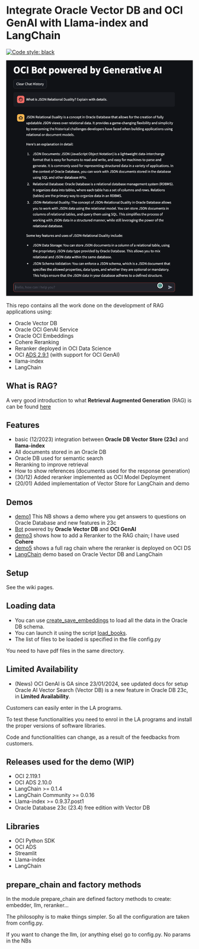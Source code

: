 # Integrate Oracle Vector DB and OCI GenAI with Llama-index and LangChain
[![Code style: black](https://img.shields.io/badge/code%20style-black-000000.svg)](https://github.com/psf/black)

![screenshot](./screenshot.png)

This repo contains all the work done on the development of RAG applications using:
* Oracle Vector DB
* Oracle OCI GenAI Service
* Oracle OCI Embeddings
* Cohere Reranking
* Reranker deployed in OCI Data Science
* OCI [ADS 2.9.1](https://accelerated-data-science.readthedocs.io/en/latest/user_guide/large_language_model/langchain_models.html) (with support for OCI GenAI)
* llama-index
* LangChain

## What is RAG?
A very good introduction to what **Retrieval Augmented Generation** (RAG) is can be found [here](https://www.oracle.com/artificial-intelligence/generative-ai/retrieval-augmented-generation-rag/)

## Features
* basic (12/2023) integration between **Oracle DB Vector Store (23c)** and **llama-index**
* All documents stored in an Oracle DB
* Oracle DB used for semantic search
* Reranking to improve retrieval
* How to show references (documents used for the response generation)
* (30/12) Added reranker implemented as OCI Model Deployment
* (20/01) Added implementation of Vector Store for LangChain and demo

## Demos
* [demo1](./custom_vector_store_demo1.ipynb) This NB shows a demo where you get answers to questions on Oracle Database and new features in 23c
* [Bot](./oracle_bot.py) powered by **Oracle Vector DB** and **OCI GenAI**
* [demo3](./custom_vector_store_demo3.ipynb) shows how to add a Reranker to the RAG chain; I have used **Cohere**
* [demo5](./rag_chain_demo5.ipynb) shows a full rag chain where the reranker is deployed on OCI DS
* [LangChain](./demo_langchain2.ipynb) demo based on Oracle Vector DB and LangChain

## Setup
See the wiki pages.

## Loading data
* You can use [create_save_embeddings](./create_save_embeddings.py) to load all the data in the Oracle DB schema.
* You can launch it using the script [load_books](./load_books.sh).
* The list of files to be loaded is specified in the file config.py

You need to have pdf files in the same directory.

## Limited Availability
* (News) OCI GenAI is GA since 23/01/2024, see updated docs for setup
Oracle AI Vector Search (Vector DB) is a new feature in Oracle DB 23c, in **Limited Availability**. 

Customers can easily enter in the LA programs.

To test these functionalities you need to enrol in the LA programs and install the proper versions of software libraries.

Code and functionalities can change, as a result of the feedbacks from customers.

## Releases used for the demo (WIP)
* OCI 2.119.1
* OCI ADS 2.10.0
* LangChain >= 0.1.4
* LangChain Community >= 0.0.16
* Llama-index >= 0.9.37.post1
* Oracle Database 23c (23.4) free edition with Vector DB

## Libraries
* OCI Python SDK
* OCI ADS
* Streamlit
* Llama-index
* LangChain

## prepare_chain and factory methods
In the module prepare_chain are defined factory methods to create: embedder, llm, reranker...

The philosophy is to make things simpler. So all the configuration are taken from config.py.

If you want to change the llm, (or anything else) go to config.py. No params in the NBs
